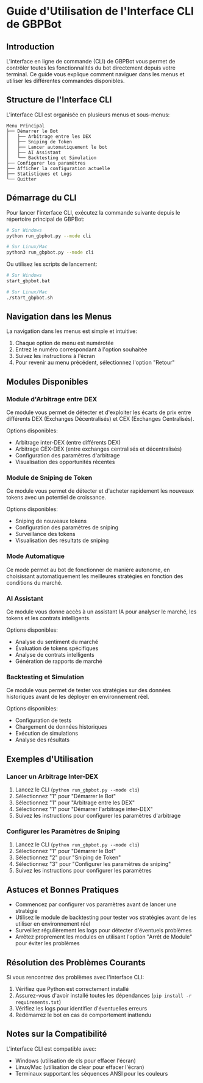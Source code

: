 # Guide d'Utilisation de l'Interface CLI de GBPBot

## Introduction

L'interface en ligne de commande (CLI) de GBPBot vous permet de contrôler toutes les fonctionnalités du bot directement depuis votre terminal. Ce guide vous explique comment naviguer dans les menus et utiliser les différentes commandes disponibles.

## Structure de l'Interface CLI

L'interface CLI est organisée en plusieurs menus et sous-menus:

```
Menu Principal
├── Démarrer le Bot
│   ├── Arbitrage entre les DEX
│   ├── Sniping de Token
│   ├── Lancer automatiquement le bot
│   ├── AI Assistant
│   └── Backtesting et Simulation
├── Configurer les paramètres
├── Afficher la configuration actuelle
├── Statistiques et Logs
└── Quitter
```

## Démarrage du CLI

Pour lancer l'interface CLI, exécutez la commande suivante depuis le répertoire principal de GBPBot:

```bash
# Sur Windows
python run_gbpbot.py --mode cli

# Sur Linux/Mac
python3 run_gbpbot.py --mode cli
```

Ou utilisez les scripts de lancement:

```bash
# Sur Windows
start_gbpbot.bat

# Sur Linux/Mac
./start_gbpbot.sh
```

## Navigation dans les Menus

La navigation dans les menus est simple et intuitive:

1. Chaque option de menu est numérotée
2. Entrez le numéro correspondant à l'option souhaitée
3. Suivez les instructions à l'écran
4. Pour revenir au menu précédent, sélectionnez l'option "Retour"

## Modules Disponibles

### Module d'Arbitrage entre DEX

Ce module vous permet de détecter et d'exploiter les écarts de prix entre différents DEX (Exchanges Décentralisés) et CEX (Exchanges Centralisés).

Options disponibles:
- Arbitrage inter-DEX (entre différents DEX)
- Arbitrage CEX-DEX (entre exchanges centralisés et décentralisés)
- Configuration des paramètres d'arbitrage
- Visualisation des opportunités récentes

### Module de Sniping de Token

Ce module vous permet de détecter et d'acheter rapidement les nouveaux tokens avec un potentiel de croissance.

Options disponibles:
- Sniping de nouveaux tokens
- Configuration des paramètres de sniping
- Surveillance des tokens
- Visualisation des résultats de sniping

### Mode Automatique

Ce mode permet au bot de fonctionner de manière autonome, en choisissant automatiquement les meilleures stratégies en fonction des conditions du marché.

### AI Assistant

Ce module vous donne accès à un assistant IA pour analyser le marché, les tokens et les contrats intelligents.

Options disponibles:
- Analyse du sentiment du marché
- Évaluation de tokens spécifiques
- Analyse de contrats intelligents
- Génération de rapports de marché

### Backtesting et Simulation

Ce module vous permet de tester vos stratégies sur des données historiques avant de les déployer en environnement réel.

Options disponibles:
- Configuration de tests
- Chargement de données historiques
- Exécution de simulations
- Analyse des résultats

## Exemples d'Utilisation

### Lancer un Arbitrage Inter-DEX

1. Lancez le CLI (`python run_gbpbot.py --mode cli`)
2. Sélectionnez "1" pour "Démarrer le Bot"
3. Sélectionnez "1" pour "Arbitrage entre les DEX"
4. Sélectionnez "1" pour "Démarrer l'arbitrage inter-DEX"
5. Suivez les instructions pour configurer les paramètres d'arbitrage

### Configurer les Paramètres de Sniping

1. Lancez le CLI (`python run_gbpbot.py --mode cli`)
2. Sélectionnez "1" pour "Démarrer le Bot"
3. Sélectionnez "2" pour "Sniping de Token"
4. Sélectionnez "3" pour "Configurer les paramètres de sniping"
5. Suivez les instructions pour configurer les paramètres

## Astuces et Bonnes Pratiques

- Commencez par configurer vos paramètres avant de lancer une stratégie
- Utilisez le module de backtesting pour tester vos stratégies avant de les utiliser en environnement réel
- Surveillez régulièrement les logs pour détecter d'éventuels problèmes
- Arrêtez proprement les modules en utilisant l'option "Arrêt de Module" pour éviter les problèmes

## Résolution des Problèmes Courants

Si vous rencontrez des problèmes avec l'interface CLI:

1. Vérifiez que Python est correctement installé
2. Assurez-vous d'avoir installé toutes les dépendances (`pip install -r requirements.txt`)
3. Vérifiez les logs pour identifier d'éventuelles erreurs
4. Redémarrez le bot en cas de comportement inattendu

## Notes sur la Compatibilité

L'interface CLI est compatible avec:
- Windows (utilisation de cls pour effacer l'écran)
- Linux/Mac (utilisation de clear pour effacer l'écran)
- Terminaux supportant les séquences ANSI pour les couleurs 